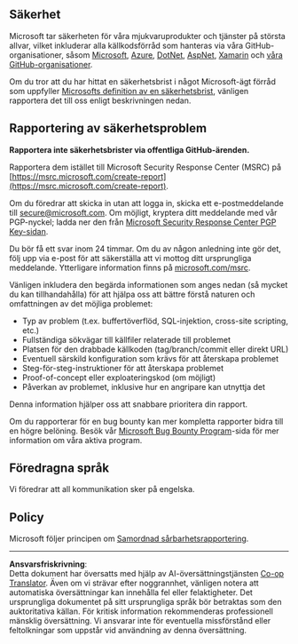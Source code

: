 <!--
CO_OP_TRANSLATOR_METADATA:
{
  "original_hash": "5e1b8da31aae9cca3d53ad243fa3365a",
  "translation_date": "2025-09-05T21:03:35+00:00",
  "source_file": "SECURITY.md",
  "language_code": "sv"
}
-->
## Säkerhet

Microsoft tar säkerheten för våra mjukvaruprodukter och tjänster på största allvar, vilket inkluderar alla källkodsförråd som hanteras via våra GitHub-organisationer, såsom [Microsoft](https://github.com/Microsoft), [Azure](https://github.com/Azure), [DotNet](https://github.com/dotnet), [AspNet](https://github.com/aspnet), [Xamarin](https://github.com/xamarin) och [våra GitHub-organisationer](https://opensource.microsoft.com/).

Om du tror att du har hittat en säkerhetsbrist i något Microsoft-ägt förråd som uppfyller [Microsofts definition av en säkerhetsbrist](https://docs.microsoft.com/previous-versions/tn-archive/cc751383(v=technet.10)?WT.mc_id=academic-77952-leestott), vänligen rapportera det till oss enligt beskrivningen nedan.

## Rapportering av säkerhetsproblem

**Rapportera inte säkerhetsbrister via offentliga GitHub-ärenden.**

Rapportera dem istället till Microsoft Security Response Center (MSRC) på [https://msrc.microsoft.com/create-report](https://msrc.microsoft.com/create-report).

Om du föredrar att skicka in utan att logga in, skicka ett e-postmeddelande till [secure@microsoft.com](mailto:secure@microsoft.com). Om möjligt, kryptera ditt meddelande med vår PGP-nyckel; ladda ner den från [Microsoft Security Response Center PGP Key-sidan](https://www.microsoft.com/en-us/msrc/pgp-key-msrc).

Du bör få ett svar inom 24 timmar. Om du av någon anledning inte gör det, följ upp via e-post för att säkerställa att vi mottog ditt ursprungliga meddelande. Ytterligare information finns på [microsoft.com/msrc](https://www.microsoft.com/msrc).

Vänligen inkludera den begärda informationen som anges nedan (så mycket du kan tillhandahålla) för att hjälpa oss att bättre förstå naturen och omfattningen av det möjliga problemet:

  * Typ av problem (t.ex. buffertöverflöd, SQL-injektion, cross-site scripting, etc.)
  * Fullständiga sökvägar till källfiler relaterade till problemet
  * Platsen för den drabbade källkoden (tag/branch/commit eller direkt URL)
  * Eventuell särskild konfiguration som krävs för att återskapa problemet
  * Steg-för-steg-instruktioner för att återskapa problemet
  * Proof-of-concept eller exploateringskod (om möjligt)
  * Påverkan av problemet, inklusive hur en angripare kan utnyttja det

Denna information hjälper oss att snabbare prioritera din rapport.

Om du rapporterar för en bug bounty kan mer kompletta rapporter bidra till en högre belöning. Besök vår [Microsoft Bug Bounty Program](https://microsoft.com/msrc/bounty)-sida för mer information om våra aktiva program.

## Föredragna språk

Vi föredrar att all kommunikation sker på engelska.

## Policy

Microsoft följer principen om [Samordnad sårbarhetsrapportering](https://www.microsoft.com/en-us/msrc/cvd).

---

**Ansvarsfriskrivning**:  
Detta dokument har översatts med hjälp av AI-översättningstjänsten [Co-op Translator](https://github.com/Azure/co-op-translator). Även om vi strävar efter noggrannhet, vänligen notera att automatiska översättningar kan innehålla fel eller felaktigheter. Det ursprungliga dokumentet på sitt ursprungliga språk bör betraktas som den auktoritativa källan. För kritisk information rekommenderas professionell mänsklig översättning. Vi ansvarar inte för eventuella missförstånd eller feltolkningar som uppstår vid användning av denna översättning.